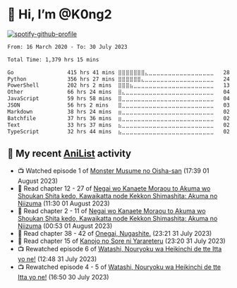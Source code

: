 # 👋 Hi, I’m @K0ng2

[![spotify-github-profile](https://spotify-github-profile.vercel.app/api/view?uid=kongpop&cover_image=true&theme=default&show_offline=false&background_color=121212&interchange=false&bar_color=53b14f&bar_color_cover=true)](https://open.spotify.com/user/kongpop)

<!--START_SECTION:waka-->

```txt
From: 16 March 2020 - To: 30 July 2023

Total Time: 1,379 hrs 15 mins

Go                 415 hrs 41 mins ⣿⣿⣿⣿⣿⣿⣿⣄⣀⣀⣀⣀⣀⣀⣀⣀⣀⣀⣀⣀⣀⣀⣀⣀⣀   28.75 %
Python             356 hrs 27 mins ⣿⣿⣿⣿⣿⣿⣄⣀⣀⣀⣀⣀⣀⣀⣀⣀⣀⣀⣀⣀⣀⣀⣀⣀⣀   24.66 %
PowerShell         202 hrs 2 mins  ⣿⣿⣿⣦⣀⣀⣀⣀⣀⣀⣀⣀⣀⣀⣀⣀⣀⣀⣀⣀⣀⣀⣀⣀⣀   13.98 %
Other              66 hrs 24 mins  ⣿⣄⣀⣀⣀⣀⣀⣀⣀⣀⣀⣀⣀⣀⣀⣀⣀⣀⣀⣀⣀⣀⣀⣀⣀   04.59 %
JavaScript         59 hrs 58 mins  ⣿⣀⣀⣀⣀⣀⣀⣀⣀⣀⣀⣀⣀⣀⣀⣀⣀⣀⣀⣀⣀⣀⣀⣀⣀   04.15 %
JSON               56 hrs 2 mins   ⣿⣀⣀⣀⣀⣀⣀⣀⣀⣀⣀⣀⣀⣀⣀⣀⣀⣀⣀⣀⣀⣀⣀⣀⣀   03.88 %
Markdown           38 hrs 24 mins  ⣶⣀⣀⣀⣀⣀⣀⣀⣀⣀⣀⣀⣀⣀⣀⣀⣀⣀⣀⣀⣀⣀⣀⣀⣀   02.66 %
Batchfile          37 hrs 36 mins  ⣶⣀⣀⣀⣀⣀⣀⣀⣀⣀⣀⣀⣀⣀⣀⣀⣀⣀⣀⣀⣀⣀⣀⣀⣀   02.60 %
Text               33 hrs 37 mins  ⣦⣀⣀⣀⣀⣀⣀⣀⣀⣀⣀⣀⣀⣀⣀⣀⣀⣀⣀⣀⣀⣀⣀⣀⣀   02.33 %
TypeScript         32 hrs 44 mins  ⣦⣀⣀⣀⣀⣀⣀⣀⣀⣀⣀⣀⣀⣀⣀⣀⣀⣀⣀⣀⣀⣀⣀⣀⣀   02.26 %
```

<!--END_SECTION:waka-->

## 🌸 My recent [AniList](https://anilist.co/user/KONG/) activity

<!-- ANILIST_ACTIVITY:start -->

-   📺 Watched episode 1 of [Monster Musume no Oisha-san](https://anilist.co/anime/113286) (17:39 01 August 2023)
-   📖 Read chapter 12 - 27 of [Negai wo Kanaete Moraou to Akuma wo Shoukan Shita kedo, Kawaikatta node Kekkon Shimashita: Akuma no Niizuma](https://anilist.co/manga/121762) (11:30 01 August 2023)
-   📖 Read chapter 2 - 11 of [Negai wo Kanaete Moraou to Akuma wo Shoukan Shita kedo, Kawaikatta node Kekkon Shimashita: Akuma no Niizuma](https://anilist.co/manga/121762) (00:53 01 August 2023)
-   📖 Read chapter 38 - 42 of [Onegai, Nugashite.](https://anilist.co/manga/113349) (23:21 31 July 2023)
-   📖 Read chapter 15 of [Kanojo no Sore ni Yarareteru](https://anilist.co/manga/160465) (23:20 31 July 2023)
-   📺 Rewatched episode 6 of [Watashi, Nouryoku wa Heikinchi de tte Itta yo ne!](https://anilist.co/anime/101227) (12:48 31 July 2023)
-   📺 Rewatched episode 4 - 5 of [Watashi, Nouryoku wa Heikinchi de tte Itta yo ne!](https://anilist.co/anime/101227) (16:50 30 July 2023)

<!-- ANILIST_ACTIVITY:end -->
